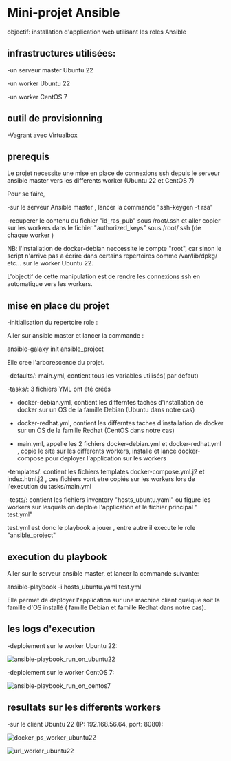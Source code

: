 # Mini-projet Ansible

objectif: installation d'application web utilisant les roles Ansible

## infrastructures utilisées:

-un serveur master Ubuntu 22

-un  worker Ubuntu 22

-un worker  CentOS 7

## outil de provisionning

-Vagrant avec Virtualbox

## prerequis 

Le projet necessite une mise en place de connexions ssh depuis le serveur ansible master vers les differents worker (Ubuntu 22 et CentOS 7)

Pour se faire,

-sur le serveur Ansible master , lancer la commande "ssh-keygen -t rsa"

-recuperer le contenu du fichier "id_ras_pub" sous /root/.ssh et aller copier sur les workers dans le fichier "authorized_keys" sous /root/.ssh (de chaque worker  )

NB:  l'installation de docker-debian neccessite le compte "root", car sinon le script n'arrive pas a écrire dans certains repertoires comme /var/lib/dpkg/ etc... sur le worker Ubuntu 22.

L'objectif de cette manipulation est de rendre les connexions ssh en automatique vers les workers.

## mise en place du projet

-initialisation du repertoire role :

Aller sur ansible master et lancer la commande :

ansible-galaxy init ansible_project 

Elle cree l'arborescence du projet.

-defaults/:  main.yml, contient tous les variables utilisés( par defaut)

-tasks/: 3 fichiers YML ont été créés 

- docker-debian.yml, contient les differntes taches d'installation de docker sur un OS de la famille Debian (Ubuntu dans notre cas)

- docker-redhat.yml, contient les differntes taches d'installation de docker sur un OS de la famille Redhat (CentOS dans notre cas)

- main.yml, appelle les 2 fichiers docker-debian.yml et docker-redhat.yml , copie le site sur les differents workers, installe et lance docker-compose pour deployer l'application sur les workers

-templates/: contient les fichiers templates docker-compose.yml.j2 et index.html.j2 , ces fichiers vont etre copiés sur les workers lors de l'execution du tasks/main.yml

-tests/: contient les fichiers inventory "hosts_ubuntu.yaml" ou figure les workers sur lesquels on deploie l'application et le fichier principal " test.yml"

test.yml est donc le playbook a jouer , entre autre il execute le role "ansible_project"

## execution du playbook

Aller sur le serveur ansible master, et lancer la commande suivante:

ansible-playbook -i hosts_ubuntu.yaml test.yml

Elle permet de deployer l'application sur une machine client quelque soit la famille d'OS installé ( famille Debian et famille Redhat dans notre cas).

## les logs d'execution

-deploiement sur le worker Ubuntu 22:



![ansible-playbook_run_on_ubuntu22](https://github.com/ravelonanosy/mini-projet-ansible/assets/138290448/3fc31ced-4630-411f-bad2-01d37632aa03)



-deploiement sur le worker CentOS 7:


![ansible-playbook_run_on_centos7](https://github.com/ravelonanosy/mini-projet-ansible/assets/138290448/2a805052-1c6b-456b-92ca-1e725fd5400d)



## resultats sur les differents workers

-sur le client Ubuntu 22 (IP: 192.168.56.64, port: 8080):



![docker_ps_worker_ubuntu22](https://github.com/ravelonanosy/mini-projet-ansible/assets/138290448/e2b95180-3237-4734-b837-984c0d27ae63)





![url_worker_ubuntu22](https://github.com/ravelonanosy/mini-projet-ansible/assets/138290448/3a903035-d911-42bb-b999-5c15578e986b)


